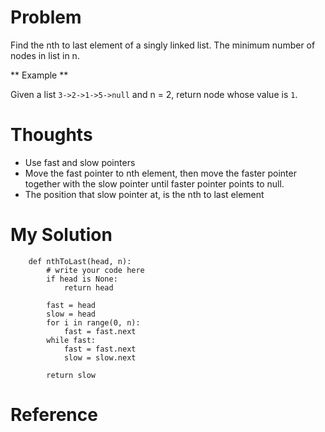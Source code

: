 # Problem

Find the nth to last element of a singly linked list.
The minimum number of nodes in list in n.

** Example **

Given a list ```3->2->1->5->null``` and n = 2, return node whose value is ```1```. 

# Thoughts

- Use fast and slow pointers
- Move the fast pointer to nth element, then move the faster pointer together with the slow pointer until faster pointer points to null.
- The position that slow pointer at, is the nth to last element

# My Solution

```
    def nthToLast(head, n):
        # write your code here
        if head is None:
            return head
        
        fast = head
        slow = head
        for i in range(0, n):
            fast = fast.next
        while fast:
            fast = fast.next
            slow = slow.next
        
        return slow
```

# Reference

